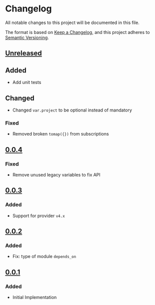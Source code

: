 # Changelog

All notable changes to this project will be documented in this file.

The format is based on [Keep a Changelog](https://keepachangelog.com/en/1.0.0/),
and this project adheres to [Semantic Versioning](https://semver.org/spec/v2.0.0.html).

## [Unreleased]

## Added

- Add unit tests

## Changed

- Changed `var.project` to be optional instead of mandatory

### Fixed

- Removed broken `tomap({})` from subscriptions

## [0.0.4]

### Fixed

- Remove unused legacy variables to fix API

## [0.0.3]

### Added

- Support for provider `v4.x`

## [0.0.2]

### Added

- Fix: type of module `depends_on`

## [0.0.1]

### Added

- Initial Implementation

[unreleased]: https://github.com/mineiros-io/terraform-google-pubsub/compare/v0.0.4...HEAD
[0.0.4]: https://github.com/mineiros-io/terraform-google-pubsub/compare/v0.0.3...v0.0.4
[0.0.3]: https://github.com/mineiros-io/terraform-google-pubsub/compare/v0.0.2...v0.0.3
[0.0.2]: https://github.com/mineiros-io/terraform-google-pubsub/compare/v0.0.1...v0.0.2
[0.0.1]: https://github.com/mineiros-io/terraform-google-pubsub/releases/tag/v0.0.1
